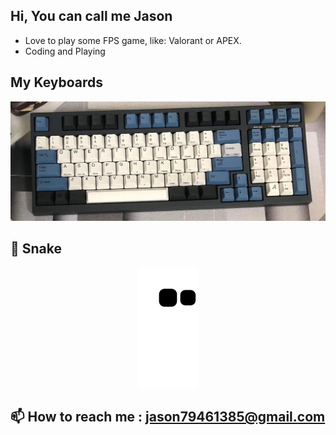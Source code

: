 ## Hi, You can call me Jason
- Love to play some FPS game, like: Valorant or APEX.<br>
- Coding and Playing
## My Keyboards
![image](https://github.com/jason79461385/jason79461385/blob/main/image/281562255_414062273908769_29334257634875998_n%20(1).jpg)

## 🐍 Snake
<p align="center">
    <img src="https://raw.githubusercontent.com/jason79461385/jason79461385/output/github-contribution-grid-snake.svg" />
</p>

## 📫 How to reach me : jason79461385@gmail.com
